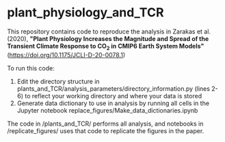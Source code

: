 # plant_physiology_and_TCR

This repository contains code to reproduce the analysis in Zarakas et al. (2020), **"Plant Physiology Increases
the Magnitude and Spread of the Transient Climate Response to CO<sub>2</sub> in CMIP6 Earth System Models"** (https://doi.org/10.1175/JCLI-D-20-0078.1)

To run this code:
1. Edit the directory structure in plants_and_TCR/analysis_parameters/directory_information.py (lines 2-6) to reflect your working directory and where your data is stored
2. Generate data dictionary to use in analysis by running all cells in the Jupyter notebook replace_figures/Make_data_dictionaries.ipynb

The code in /plants_and_TCR/ performs all analysis, and notebooks in /replicate_figures/ uses that code to replicate the figures in the paper.
